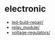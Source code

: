 # electronic
- [led-buld-repair/](led-buld-repair/)
- [relay_module/](relay_module/)
- [voltage-regulators/](voltage-regulators/)
